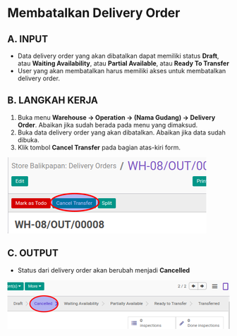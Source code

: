 # Membatalkan Delivery Order

## A. INPUT

* Data delivery order yang akan dibatalkan dapat memiliki status **Draft**, atau **Waiting Availability**, atau **Partial Available**, atau **Ready To Transfer**
* User yang akan membatalkan harus memiliki akses untuk membatalkan delivery order.

## B. LANGKAH KERJA

1. Buka menu **Warehouse -> Operation -> (Nama Gudang) -> Delivery Order**. Abaikan jika sudah berada
pada menu yang dimaksud.
2. Buka data delivery order yang akan dibatalkan. Abaikan jika data sudah dibuka.
3. Klik tombol **Cancel Transfer** pada bagian atas-kiri form.

![](../../img/delivery-order/tombol-cancel.png)

## C. OUTPUT

* Status dari delivery order akan berubah menjadi **Cancelled**

![](../../img/delivery-order/status-cancel.png)
